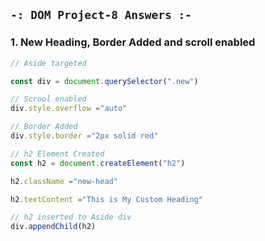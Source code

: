 ## `-: DOM Project-8 Answers :-`
### 1. New Heading, Border Added and scroll enabled
```javascript
// Aside targeted

const div = document.querySelector(".new")

// Scrool enabled
div.style.overflow ="auto"

// Border Added
div.style.border ="2px solid red"

// h2 Element Created
const h2 = document.createElement("h2")

h2.className ="new-head"

h2.textContent ="This is My Custom Heading"

// h2 inserted to Aside div
div.appendChild(h2)

``` 